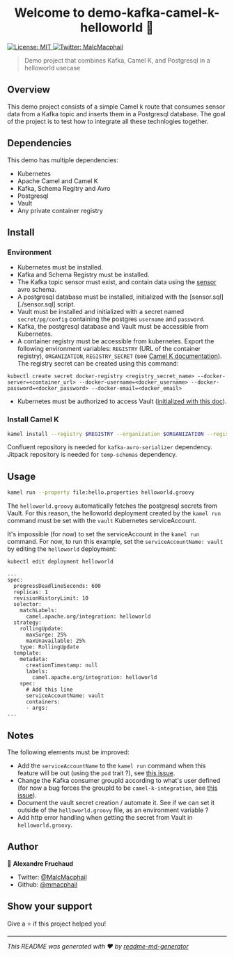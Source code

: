 <h1 align="center">Welcome to demo-kafka-camel-k-helloworld 👋</h1>
<p>
  <a href="#" target="_blank">
    <img alt="License: MIT" src="https://img.shields.io/badge/License-MIT-yellow.svg" />
  </a>
  <a href="https://twitter.com/MalcMacphail" target="_blank">
    <img alt="Twitter: MalcMacphail" src="https://img.shields.io/twitter/follow/MalcMacphail.svg?style=social" />
  </a>
</p>

> Demo project that combines Kafka, Camel K, and Postgresql in a helloworld usecase

## Overview

This demo project consists of a simple Camel k route that consumes sensor data from a Kafka topic and inserts them in a Postgresql database. The goal of the project is to test how to integrate all these technlogies together.

## Dependencies

This demo has multiple dependencies:
- Kubernetes
- Apache Camel and Camel K
- Kafka, Schema Regitry and Avro
- Postgresql
- Vault
- Any private container registry

## Install

### Environment
- Kubernetes must be installed.
- Kafka and Schema Registry must be installed.
- The Kafka topic sensor must exist, and contain data using the [sensor](https://github.com/mmacphail/temp-schemas/blob/master/src/main/avro/sensor.avsc) avro schema.
- A postgresql database must be installed, initialized with the [sensor.sql][./sensor.sql] script.
- Vault must be installed and initialized with a secret named `secret/pg/config` containing the postgres `username` and `password`.
- Kafka, the postgresql database and Vault must be accessible from Kubernetes.
- A container registry must be accessible from kubernetes. Export the following environment variables: `REGISTRY` (URL of the container registry), `ORGANIZATION`, `REGISTRY_SECRET` (see [Camel K documentation](https://camel.apache.org/camel-k/latest/installation/registry/registry.html)). The registry secret can be created using this command:
```
kubectl create secret docker-registry <registry_secret_name> --docker-server=<container_url> --docker-username=<docker_username> --docker-password=<docker_password> --docker-email=<docker_email>
```
- Kubernetes must be authorized to access Vault ([initialized with this doc](https://learn.hashicorp.com/tutorials/vault/kubernetes-minikube?in=vault/kubernetes)).

### Install Camel K
```sh
kamel install --registry $REGISTRY --organization $ORGANIZATION --registry-secret $REGISTRY_SECRET --maven-repository https://packages.confluent.io/maven/@id=confluent --maven-repository https://jitpack.io/@id=jitpack
```
Confluent repository is needed for `kafka-avro-serializer` dependency.
Jitpack repository is needed for `temp-schemas` dependency.

## Usage

```sh
kamel run --property file:hello.properties helloworld.groovy
```
The `helloworld.groovy` automatically fetches the postgresql secrets from Vault. For this reason, the helloworld deployment created by the `kamel run` command must be set with the `vault` Kubernetes serviceAccount.

It's impossible (for now) to set the serviceAccount in the `kamel run` command. For now, to run this example, set the `serviceAccountName: vault` by editing the `helloworld` deployment:

```
kubectl edit deployment helloworld
```

```
...
spec:
  progressDeadlineSeconds: 600
  replicas: 1
  revisionHistoryLimit: 10
  selector:
    matchLabels:
      camel.apache.org/integration: helloworld
  strategy:
    rollingUpdate:
      maxSurge: 25%
      maxUnavailable: 25%
    type: RollingUpdate
  template:
    metadata:
      creationTimestamp: null
      labels:
        camel.apache.org/integration: helloworld
    spec:
      # Add this line
      serviceAccountName: vault
      containers:
      - args:
...
```

## Notes

The following elements must be improved:
- Add the `serviceAccountName` to the `kamel run` command when this feature will be out (using the `pod` trait ?), see [this issue](https://github.com/apache/camel-k/issues/2606).
- Change the Kafka consumer groupId according to what's user defined (for now a bug forces the groupId to be `camel-k-integration`, see [this issue](https://github.com/apache/camel-k/issues/2605)).
- Document the vault secret creation / automate it. See if we can set it outside of the `helloworld.groovy` file, as an environment variable ?
- Add http error handling when getting the secret from Vault in `helloworld.groovy`.

## Author

👤 **Alexandre Fruchaud**

* Twitter: [@MalcMacphail](https://twitter.com/MalcMacphail)
* Github: [@mmacphail](https://github.com/mmacphail)

## Show your support

Give a ⭐️ if this project helped you!

***
_This README was generated with ❤️ by [readme-md-generator](https://github.com/kefranabg/readme-md-generator)_